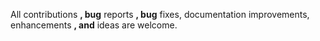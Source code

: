 All contributions **, bug** reports **, bug** fixes, documentation improvements, enhancements **, and** ideas are welcome.
